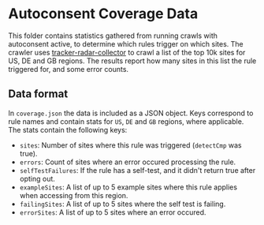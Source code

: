 # Autoconsent Coverage Data

This folder contains statistics gathered from running crawls with autoconsent active, to determine which rules trigger on which sites.
The crawler uses [tracker-radar-collector](https://github.com/duckduckgo/tracker-radar-collector/) to crawl a list of the top 10k sites for US, DE and GB regions.
The results report how many sites in this list the rule triggered for, and some error counts.

## Data format

In `coverage.json` the data is included as a JSON object. Keys correspond to rule names and contain stats for `US`, `DE` and `GB` regions, where applicable.
The stats contain the following keys:
 - `sites`: Number of sites where this rule was triggered (`detectCmp` was true).
 - `errors`: Count of sites where an error occured processing the rule.
 - `selfTestFailures`: If the rule has a self-test, and it didn't return true after opting out.
 - `exampleSites`: A list of up to 5 example sites where this rule applies when accessing from this region.
 - `failingSites`: A list of up to 5 sites where the self test is failing.
 - `errorSites`: A list of up to 5 sites where an error occured.
